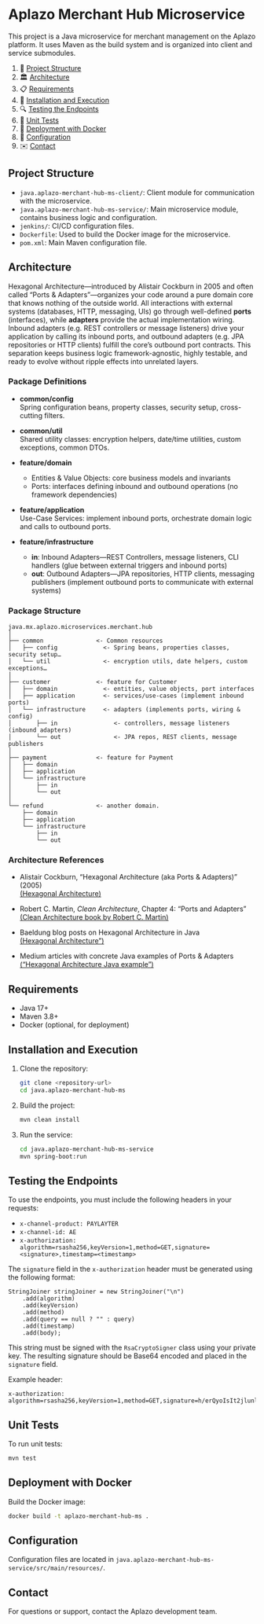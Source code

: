 # Aplazo Merchant Hub Microservice

This project is a Java microservice for merchant management on the Aplazo platform. It uses Maven as the build system and is organized into client and service submodules.

1. 📂 [Project Structure](#project-structure)  
2. 🏛️ [Architecture](#architecture)  
3. 📋 [Requirements](#requirements)  
4. 🚀 [Installation and Execution](#installation-and-execution)  
5. 🔍 [Testing the Endpoints](#testing-the-endpoints)  
6. 🧪 [Unit Tests](#unit-tests)  
7. 🐳 [Deployment with Docker](#deployment-with-docker)  
8. 🔧 [Configuration](#configuration)  
9. ✉️ [Contact](#contact)  

## Project Structure

- `java.aplazo-merchant-hub-ms-client/`: Client module for communication with the microservice.
- `java.aplazo-merchant-hub-ms-service/`: Main microservice module, contains business logic and configuration.
- `jenkins/`: CI/CD configuration files.
- `Dockerfile`: Used to build the Docker image for the microservice.
- `pom.xml`: Main Maven configuration file.


## Architecture

Hexagonal Architecture—introduced by Alistair Cockburn in 2005 and often called “Ports & Adapters”—organizes your code around a pure domain core that knows nothing of the outside world. All interactions with external systems (databases, HTTP, messaging, UIs) go through well-defined **ports** (interfaces), while **adapters** provide the actual implementation wiring. Inbound adapters (e.g. REST controllers or message listeners) drive your application by calling its inbound ports, and outbound adapters (e.g. JPA repositories or HTTP clients) fulfill the core’s outbound port contracts. This separation keeps business logic framework-agnostic, highly testable, and ready to evolve without ripple effects into unrelated layers.

### Package Definitions

- **common/config**  
   Spring configuration beans, property classes, security setup, cross-cutting filters.

- **common/util**  
   Shared utility classes: encryption helpers, date/time utilities, custom exceptions, common DTOs.

- **feature/domain**  
   - Entities & Value Objects: core business models and invariants  
   - Ports: interfaces defining inbound and outbound operations (no framework dependencies)

- **feature/application**  
   Use-Case Services: implement inbound ports, orchestrate domain logic and calls to outbound ports.

- **feature/infrastructure**  
   - **in**: Inbound Adapters—REST Controllers, message listeners, CLI handlers (glue between external triggers and inbound ports)  
   - **out**: Outbound Adapters—JPA repositories, HTTP clients, messaging publishers (implement outbound ports to communicate with external systems)

### Package Structure

```text
java.mx.aplazo.microservices.merchant.hub
│
├── common               <- Common resources
│   ├── config             <- Spring beans, properties classes, security setup…
│   └── util               <- encryption utils, date helpers, custom exceptions…
│
├── customer             <- feature for Customer
│   ├── domain             <- entities, value objects, port interfaces
│   ├── application        <- services/use-cases (implement inbound ports)
│   └── infrastructure     <- adapters (implements ports, wiring & config)
│       ├── in                <- controllers, message listeners (inbound adapters)
│       └── out               <- JPA repos, REST clients, message publishers
│
├── payment              <- feature for Payment
│   ├── domain
│   ├── application
│   └── infrastructure
│       ├── in
│       └── out
│
└── refund               <- another domain.
    ├── domain
    ├── application
    └── infrastructure
        ├── in
        └── out
```

### Architecture References
- Alistair Cockburn, “Hexagonal Architecture (aka Ports & Adapters)” (2005)  
   [(Hexagonal Architecture)](https://alistair.cockburn.us/hexagonal-architecture)

- Robert C. Martin, *Clean Architecture*, Chapter 4: “Ports and Adapters”  
   [(Clean Architecture book by Robert C. Martin)](https://agorism.dev/book/software-architecture/%28Robert%20C.%20Martin%20Series%29%20Robert%20C.%20Martin%20-%20Clean%20Architecture_%20A%20Craftsman%E2%80%99s%20Guide%20to%20Software%20Structure%20and%20Design-Prentice%20Hall%20%282017%29.pdf)

- Baeldung blog posts on Hexagonal Architecture in Java  
   [(Hexagonal Architecture”)](https://www.baeldung.com/hexagonal-architecture-ddd-spring)

- Medium articles with concrete Java examples of Ports & Adapters  
   [(“Hexagonal Architecture Java example”)](https://medium.com/@oliveraluis11/arquitectura-hexagonal-con-spring-boot-parte-1-57b797eca69c)

## Requirements

- Java 17+
- Maven 3.8+
- Docker (optional, for deployment)

## Installation and Execution

1. Clone the repository:
   ```sh
   git clone <repository-url>
   cd java.aplazo-merchant-hub-ms
   ```
2. Build the project:
   ```sh
   mvn clean install
   ```
3. Run the service:
   ```sh
   cd java.aplazo-merchant-hub-ms-service
   mvn spring-boot:run
   ```

## Testing the Endpoints

To use the endpoints, you must include the following headers in your requests:

- `x-channel-product: PAYLAYTER`
- `x-channel-id: AE`
- `x-authorization: algorithm=rsasha256,keyVersion=1,method=GET,signature=<signature>,timestamp=<timestamp>`

The `signature` field in the `x-authorization` header must be generated using the following format:

```
StringJoiner stringJoiner = new StringJoiner("\n")
    .add(algorithm)
    .add(keyVersion)
    .add(method)
    .add(query == null ? "" : query)
    .add(timestamp)
    .add(body);
```

This string must be signed with the `RsaCryptoSigner` class using your private key. The resulting signature should be Base64 encoded and placed in the `signature` field.

Example header:

```
x-authorization: algorithm=rsasha256,keyVersion=1,method=GET,signature=h/erQyoIsIt2jlunlR6BI5LI2CvLwk9A0ljM4lrybyrnkLDwf0EHEg2UWrwaxEVdzlag6fu5vvdxUkLfCIry1q4o92fN8VNj+vJPIgTQ1t2qiZeL+iaXgMbT9TedkVNabvu7OtUlKkox/A2k1J8HDMtyAgttUJpqfPxFk+OV8tW0/Q70pJ6Pw/NXfFKtYoxDGSH0lmXU3Z9oRDP4hLVZE1zxtyu0v9L1iUELR430YGnQx6+tu9ympK7qZ03wasirqTTfC89yRyS2vZac43BlqjS8xt2QQHJ6E/qdy80Ax3ODGs4jA3H3GZhLZN7WaQJHya1cu72QjcgNHgkMBA0AlQ==,timestamp=1748362717743
```

## Unit Tests

To run unit tests:

```sh
mvn test
```

## Deployment with Docker

Build the Docker image:

```sh
docker build -t aplazo-merchant-hub-ms .
```

## Configuration

Configuration files are located in `java.aplazo-merchant-hub-ms-service/src/main/resources/`.

## Contact

For questions or support, contact the Aplazo development team.
